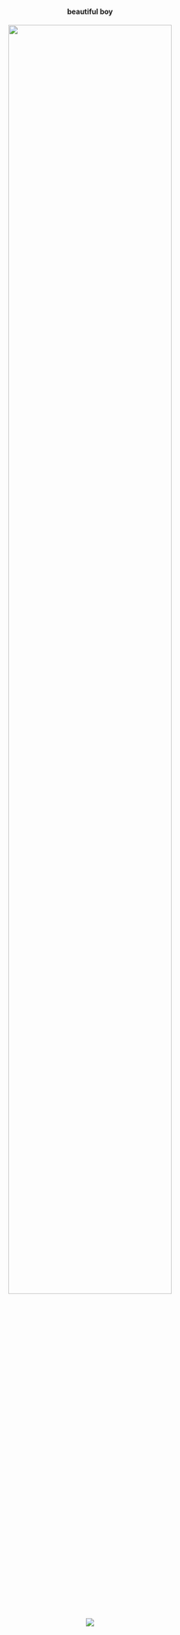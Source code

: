
<h4 align="center"> beautiful boy </h4>

<div align="center">
  <img width = "80%" src="https://i.postimg.cc/fWXNK0NG/IMG-1734.png">
</div>

<p align="center">
  <img src="https://komarev.com/ghpvc/?username=your-github-cannibalfeast&color=000000" />
</p>
